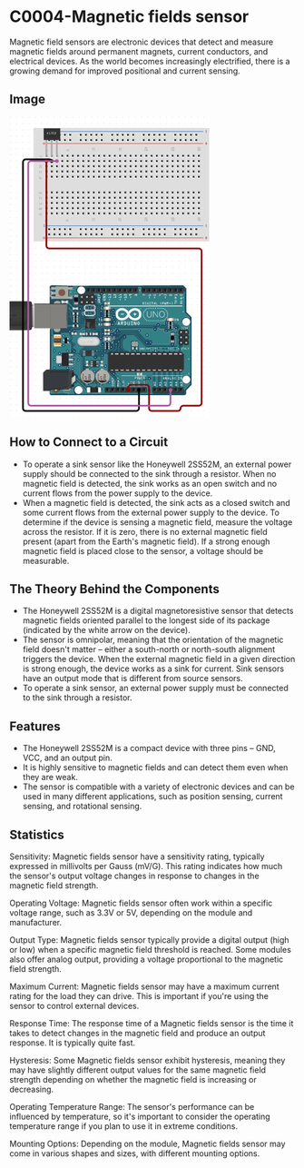 # C0004-Magnetic fields sensor

Magnetic field sensors are electronic devices that detect and measure magnetic fields around permanent magnets, current conductors, and electrical devices. As the world becomes increasingly electrified, there is a growing demand for improved positional and current sensing.

## Image

![Image](IMG/IMG.png)

## How to Connect to a Circuit

- To operate a sink sensor like the Honeywell 2SS52M, an external power supply should be connected to the sink through a resistor. When no magnetic field is detected, the sink works as an open switch and no current flows from the power supply to the device.  
- When a magnetic field is detected, the sink acts as a closed switch and some current flows from the external power supply to the device. To determine if the device is sensing a magnetic field, measure the voltage across the resistor. If it is zero, there is no external magnetic field present (apart from the Earth's magnetic field). If a strong enough magnetic field is placed close to the sensor, a voltage should be measurable.

## The Theory Behind the Components

- The Honeywell 2SS52M is a digital magnetoresistive sensor that detects magnetic fields oriented parallel to the longest side of its package (indicated by the white arrow on the device).
- The sensor is omnipolar, meaning that the orientation of the magnetic field doesn't matter – either a south-north or north-south alignment triggers the device. When the external magnetic field in a given direction is strong enough, the device works as a sink for current. Sink sensors have an output mode that is different from source sensors.
- To operate a sink sensor, an external power supply must be connected to the sink through a resistor.

## Features

- The Honeywell 2SS52M is a compact device with three pins – GND, VCC, and an output pin.
- It is highly sensitive to magnetic fields and can detect them even when they are weak.
- The sensor is compatible with a variety of electronic devices and can be used in many different applications, such as position sensing, current sensing, and rotational sensing.

## Statistics

Sensitivity: Magnetic fields sensor have a sensitivity rating, typically expressed in millivolts per Gauss (mV/G). This rating indicates how much the sensor's output voltage changes in response to changes in the magnetic field strength.

Operating Voltage: Magnetic fields sensor often work within a specific voltage range, such as 3.3V or 5V, depending on the module and manufacturer.

Output Type: Magnetic fields sensor typically provide a digital output (high or low) when a specific magnetic field threshold is reached. Some modules also offer analog output, providing a voltage proportional to the magnetic field strength.

Maximum Current: Magnetic fields sensor may have a maximum current rating for the load they can drive. This is important if you're using the sensor to control external devices.

Response Time: The response time of a Magnetic fields sensor is the time it takes to detect changes in the magnetic field and produce an output response. It is typically quite fast.

Hysteresis: Some Magnetic fields sensor exhibit hysteresis, meaning they may have slightly different output values for the same magnetic field strength depending on whether the magnetic field is increasing or decreasing.

Operating Temperature Range: The sensor's performance can be influenced by temperature, so it's important to consider the operating temperature range if you plan to use it in extreme conditions.

Mounting Options: Depending on the module, Magnetic fields sensor may come in various shapes and sizes, with different mounting options.
